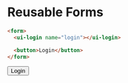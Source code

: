 <link rel="stylesheet" href="./assets/index.css" />
<script type="module" src="./assets/index.js"></script>
<script type="module" src="./assets/login.js"></script>

<!--
  - split into many
  - login js
  - this file
-->

# Reusable Forms

```html
<form>
  <ui-login name="login"></ui-login>

  <button>Login</button>
</form>
```

<ui-demo>
  <form>
    <ui-login name="login"></ui-login>
    <button>Login</button>
  </form>
</ui-demo>
